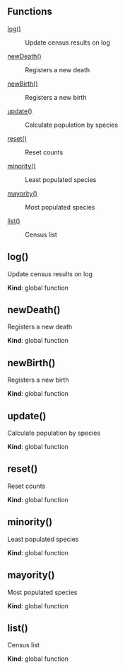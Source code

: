 ## Functions

<dl>
<dt><a href="#log">log()</a></dt>
<dd><p>Update census results on log</p>
</dd>
<dt><a href="#newDeath">newDeath()</a></dt>
<dd><p>Registers a new death</p>
</dd>
<dt><a href="#newBirth">newBirth()</a></dt>
<dd><p>Registers a new birth</p>
</dd>
<dt><a href="#update">update()</a></dt>
<dd><p>Calculate population by species</p>
</dd>
<dt><a href="#reset">reset()</a></dt>
<dd><p>Reset counts</p>
</dd>
<dt><a href="#minority">minority()</a></dt>
<dd><p>Least populated species</p>
</dd>
<dt><a href="#mayority">mayority()</a></dt>
<dd><p>Most populated species</p>
</dd>
<dt><a href="#list">list()</a></dt>
<dd><p>Census list</p>
</dd>
</dl>

<a name="log"></a>

## log()
Update census results on log

**Kind**: global function  
<a name="newDeath"></a>

## newDeath()
Registers a new death

**Kind**: global function  
<a name="newBirth"></a>

## newBirth()
Registers a new birth

**Kind**: global function  
<a name="update"></a>

## update()
Calculate population by species

**Kind**: global function  
<a name="reset"></a>

## reset()
Reset counts

**Kind**: global function  
<a name="minority"></a>

## minority()
Least populated species

**Kind**: global function  
<a name="mayority"></a>

## mayority()
Most populated species

**Kind**: global function  
<a name="list"></a>

## list()
Census list

**Kind**: global function  
